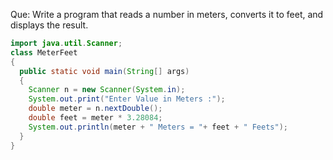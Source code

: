 Que: Write a program that reads a number in meters, converts it to feet, and displays the result.

```java
import java.util.Scanner;
class MeterFeet
{
  public static void main(String[] args) 
  {
    Scanner n = new Scanner(System.in);
    System.out.print("Enter Value in Meters :");
    double meter = n.nextDouble();
    double feet = meter * 3.28084;
    System.out.println(meter + " Meters = "+ feet + " Feets");
  }
}

```
